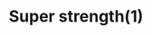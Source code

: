 ---
layout: item
title: Super strength(1)
item-id: 161
datatable: true
id: 161
name: "Super strength(1)"
members: true
lowalch: 44
highalch: 66
examine: "1 dose of super Strength potion."
monsters:
  - id: 272
    name: "Iron dragon"
    members: true
    combat_level: 189
    wiki_url: "https://oldschool.runescape.wiki/w/Iron_dragon#Normal"
    drops:
      - quantity: "1"
        rarity: 0.0625
    image: "https://oldschool.runescape.wiki/images/4/41/Iron_dragon.png?5b7f9"
  - id: 7254
    name: "Iron dragon"
    members: true
    combat_level: 215
    wiki_url: "https://oldschool.runescape.wiki/w/Iron_dragon#Catacombs_of_Kourend"
    drops:
      - quantity: "1"
        rarity: 0.0625
    image: "https://oldschool.runescape.wiki/images/4/41/Iron_dragon.png?5b7f9"
---